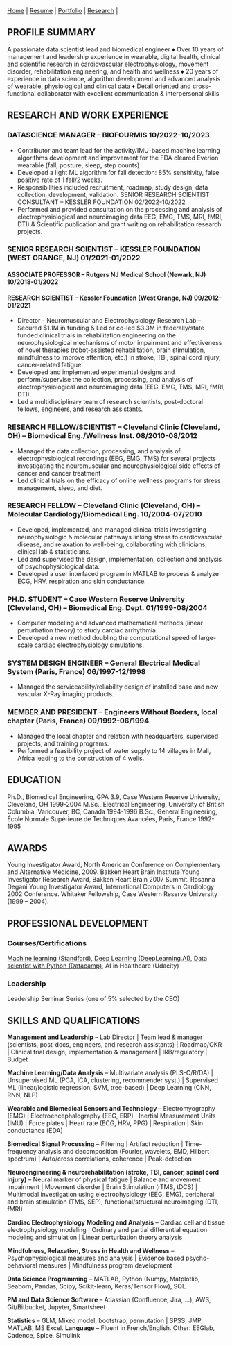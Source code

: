 [Home](./README.md)  |  [Resume](./resume.md)     |  [Portfolio](./portfolio.md)  |  [Research](./research.md)  | 

## PROFILE SUMMARY

A passionate data scientist lead and biomedical engineer ♦ Over 10 years of management and leadership experience in wearable, digital health, clinical and scientific research in cardiovascular electrophysiology, movement disorder, rehabilitation engineering, and health and wellness ♦ 20 years of experience in data science, algorithm development and advanced analysis of wearable, physiological and clinical data ♦ Detail oriented and cross-functional collaborator with excellent communication & interpersonal skills 

## RESEARCH AND WORK EXPERIENCE

### DATASCIENCE MANAGER – BIOFOURMIS	10/2022-10/2023
-	Contributor and team lead for the activity/IMU-based machine learning algorithms development and improvement for the FDA cleared Everion wearable (fall, posture, sleep, step counts)
-	Developed a light ML algorithm for fall detection: 85% sensitivity, false positive rate of 1 fall/2 weeks.
-	Responsibilities included  recruitment, roadmap, study design, data collection, development, validation.
SENIOR RESEARCH SCIENTIST CONSULTANT – KESSLER FOUNDATION	02/2022-10/2022
-	Performed and provided consultation on the processing and analysis of electrophysiological and neuroimaging data EEG, EMG, TMS, MRI, fMRI, DTI) & Scientific publication and grant writing on rehabilitation research projects.

### SENIOR RESEARCH SCIENTIST – KESSLER FOUNDATION (WEST ORANGE, NJ)	01/2021-01/2022
#### ASSOCIATE PROFESSOR – Rutgers NJ Medical School (Newark, NJ) 	10/2018-01/2022
#### RESEARCH SCIENTIST – Kessler Foundation (West Orange, NJ)	09/2012-01/2021

-	Director - Neuromuscular and Electrophysiology Research Lab – Secured $1.1M in funding & Led or co-led $3.3M in federally/state funded clinical trials in rehabilitation engineering on the neurophysiological mechanisms of motor impairment and effectiveness of novel therapies (robot-assisted rehabilitation, brain stimulation, mindfulness to improve attention, etc.) in stroke, TBI, spinal cord injury, cancer-related fatigue.
-	Developed and implemented experimental designs and perform/supervise the collection, processing, and analysis of electrophysiological and neuroimaging data (EEG, EMG, TMS, MRI, fMRI, DTI).
-	Led a multidisciplinary team of research scientists, post-doctoral fellows, engineers, and research assistants.

### RESEARCH FELLOW/SCIENTIST – Cleveland Clinic (Cleveland, OH) – Biomedical Eng./Wellness Inst.	08/2010-08/2012
-	Managed the data collection, processing, and analysis of electrophysiological recordings (EEG, EMG, TMS) for several projects investigating the neuromuscular and neurophysiological side effects of     cancer and cancer treatment
-	Led clinical trials on the efficacy of online wellness programs for stress management, sleep, and diet. 

### RESEARCH FELLOW – Cleveland Clinic (Cleveland, OH) – Molecular Cardiology/Biomedical Eng.	10/2004-07/2010
-	Developed, implemented, and managed clinical trials investigating neurophysiologic & molecular pathways linking stress to cardiovascular disease, and relaxation to well-being, collaborating with clinicians, clinical lab & statisticians.
-	Led and supervised the design, implementation, collection and analysis of psychophysiological data.
-	Developed a user interfaced program in MATLAB to process & analyze ECG, HRV, respiration and skin conductance. 

### PH.D. STUDENT – Case Western Reserve University (Cleveland, OH) – Biomedical Eng. Dept.	01/1999-08/2004
-	Computer modeling and advanced mathematical methods (linear perturbation theory) to study cardiac arrhythmia. 
-	Developed a new method doubling the computational speed of large-scale cardiac electrophysiology simulations.

### SYSTEM DESIGN ENGINEER – General Electrical Medical System (Paris, France) 	06/1997-12/1998
-	Managed the serviceability/reliability design of installed base and new vascular X-Ray imaging products.

### MEMBER AND PRESIDENT – Engineers Without Borders, local chapter (Paris, France)	09/1992-06/1994
-	Managed the local chapter and relation with headquarters, supervised projects, and training programs.  
-	Performed a feasibility project of water supply to 14 villages in Mali, Africa leading to the construction of 4 wells.

## EDUCATION
Ph.D., Biomedical Engineering, GPA 3.9, Case Western Reserve University, Cleveland, OH	1999-2004
M.Sc., Electrical Engineering, University of British Columbia, Vancouver, BC, Canada	1994-1996
B.Sc., General Engineering, École Normale Supérieure de Techniques Avancées, Paris, France	1992-1995

## AWARDS
Young Investigator Award, North American Conference on Complementary and Alternative Medicine, 2009.
Bakken Heart Brain Institute Young Investigator Research Award, Bakken Heart Brain 2007 Summit. 
Rosanna Degani Young Investigator Award, International Computers in Cardiology 2002 Conference. 
Whitaker Fellowship, Case Western Reserve University (1999 – 2004).

## PROFESSIONAL DEVELOPMENT
### Courses/Certifications 
[Machine learning (Standford)](https://coursera.org/share/652a2989293bc53c55c298d3f09a6fa6), 
[Deep Learning (DeepLearning.AI)](https://www.coursera.org/account/accomplishments/specialization/XN72ZHBLM6YV), 
[Data scientist with Python (Datacamp)](https://www.datacamp.com/statement-of-accomplishment/course/69b3c5a97a7922e837d29d95223811bf6b8526ab), 
AI in Healthcare (Udacity) 

### Leadership
Leadership Seminar Series (one of 5% selected by the CEO) 

## SKILLS AND QUALIFICATIONS
 
**Management and Leadership** – Lab Director | Team lead & manager (scientists, post-docs, engineers, and research assistants) | Roadmap/OKR | Clinical trial design, implementation & management | IRB/regulatory | Budget 

**Machine Learning/Data Analysis** – Multivariate analysis (PLS-C/R/DA) | Unsupervised ML (PCA, ICA, clustering, recommender syst.) | Supervised ML (linear/logistic regression, SVM, tree-based) | Deep Learning (CNN, RNN, NLP)

**Wearable and Biomedical Sensors and Technology** – Electromyography (EMG) | Electroencephalography (EEG, ERP) | Inertial Measurement Units (IMU) | Force plates | Heart rate (ECG, HRV, PPG) | Respiration | Skin conductance (EDA) 

**Biomedical Signal Processing** – Filtering | Artifact reduction | Time-frequency analysis and decomposition (Fourier, wavelets, EMD, Hilbert spectrum) | Auto/cross correlations, coherence | Peak-detection

**Neuroengineering & neurorehabilitation (stroke, TBI, cancer, spinal cord injury)** – Neural marker of physical fatigue | Balance and movement impairment | Movement disorder | Brain Stimulation (rTMS, tDCS) | Multimodal investigation using electrophysiology (EEG, EMG), peripheral and brain stimulation (TMS, SEP), functional/structural neuroimaging (DTI, fMRI) 

**Cardiac Electrophysiology Modeling and Analysis** – Cardiac cell and tissue electrophysiology modeling | Ordinary and partial differential equation modeling and simulation | Linear perturbation theory analysis 

**Mindfulness, Relaxation, Stress in Health and Wellness** – Psychophysiological measures and analysis | Evidence based psycho-behavioral measures | Mindfulness program development

**Data Science Programming** – MATLAB, Python (Numpy, Matplotlib, Seaborn, Pandas, Scipy, Scikit-learn, Keras/Tensor Flow), SQL.

**PM and Data Science Software** – Atlassian (Confluence, Jira, …), AWS, Git/Bitbucket, Jupyter, Smartsheet

**Statistics** – GLM, Mixed model, bootstrap, permutation | SPSS, JMP, MATLAB, MS Excel.
**Language** – Fluent in French/English.   Other: EEGlab, Cadence, Spice, Simulink 

